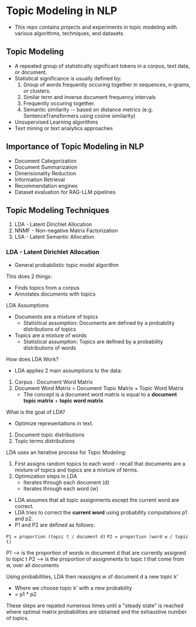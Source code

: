 # Topic Modeling in NLP
* This repo contains projects and experiments in topic modeling with various algorithms, techniques, and datasets.

## Topic Modeling 
- A repeated group of statistically significant tokens in a corpus, text data, or document.
- Statistical significance is usually defined by:
  1. Group of words frequently occuring together in sequences, n-grams, or clusters.
  2. Similar term and inverse document frequency intervals
  3. Frequently occuring together.
  4. Semantic similarity -- based on distance metrics (e.g. SentenceTransformers using cosine similarity)
 - Unsupervised Learning algorithms
 - Text mining or text analytics approaches

## Importance of Topic Modeling in NLP
- Document Categorization
- Document Summarization
- Dimensionality Reduction
- Information Retrieval
- Recommendation engines
- Dataset evaluation for RAG-LLM pipelines

## Topic Modeling Techniques
1. LDA - Latent Dirichlet Allocation
2. NNMF - Non-negative Matrix Factorization
3. LSA - Latent Semantic Allocation

### LDA - Latent Dirichlet Allocation
* General probabilistic topic model algorithm

This does 2 things:
* Finds topics from a corpus
* Annotates documents with topics

LDA Assumptions
* Documents are a mixture of topics
    * Statistical assumption: Documents are defined by a probability distributions of topics
* Topics are a mixture of words
    * Statistical assumption: Topics are defined by a probability distributions of words


How does LDA Work?
* LDA applies 2 main assumptions to the data:

1. Corpus : Document Word Matrix
2. Document Word Matrix = Document Topic Matrix + Topic Word Matrix
   * The concept is a document word matrix is equal to a **document topic matrix** + **topic word matrix**
  
What is the goal of LDA?
* Optimize representations in text.
1. Document topic distributions
2. Topic terms distributions


LDA uses an Iterative process for Topic Modeling:
1. First assigns random topics to each word - recall that documents are a mixture of topics and topics are a mixture of terms.
2. Optimization steps in LDA
   * Iterates through each document (d)
   * Iterates through each word (w)

* LDA assumes that all topic assignments except the current word are correct. 
* LDA tries to correct the **current word** using probability computations p1 and p2.
* P1 and P2 are defined as follows:

`P1 = proportion (topic t / document d)`
`P2 = proportion (word w / topic t)`

P1 —> is the proportion of words in document d that are currently assigned to topic t
P2 —> is the proportion of assignments to topic t that come from w, over all documents


Using probabilities, LDA then reassigns w of document d a new topic k’
- Where we choose topic k’ with a new probability
- = p1 * p2

These steps are repated numerous times until a "steady state" is reached where optimal matrix probabilities are obtained and the exhaustive number of topics.
